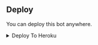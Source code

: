 


## Deploy
You can deploy this bot anywhere.

<details><summary>Deploy To Heroku</summary>
<p>
<br>
<a href="https://heroku.com/deploy?template=https://github.com/Zinan100/deleterobot/NEW-CHANNEL">
  <img src="https://www.herokucdn.com/deploy/button.svg" alt="Deploy">
</a>
</p>
</details>


